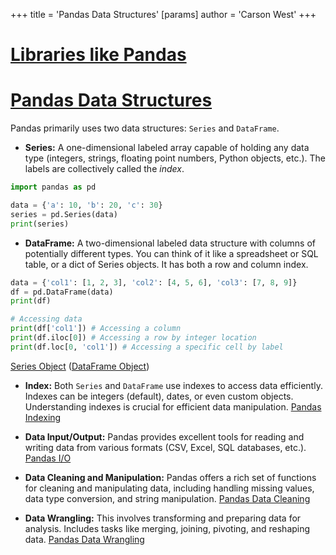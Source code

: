 +++
 title = 'Pandas Data Structures'
[params]
	author = 'Carson West'
+++
# [Libraries like Pandas](./../libraries-like-pandas/)
# [Pandas Data Structures](./../pandas-data-structures/) 
Pandas primarily uses two data structures:  `Series` and `DataFrame`.

* **Series:**  A one-dimensional labeled array capable of holding any data type (integers, strings, floating point numbers, Python objects, etc.).  The labels are collectively called the *index*.

```python
import pandas as pd

data = {'a': 10, 'b': 20, 'c': 30}
series = pd.Series(data)
print(series)
```

* **DataFrame:** A two-dimensional labeled data structure with columns of potentially different types. You can think of it like a spreadsheet or SQL table, or a dict of Series objects.  It has both a row and column index.

```python
data = {'col1': [1, 2, 3], 'col2': [4, 5, 6], 'col3': [7, 8, 9]}
df = pd.DataFrame(data)
print(df)

# Accessing data
print(df['col1']) # Accessing a column
print(df.iloc[0]) # Accessing a row by integer location
print(df.loc[0, 'col1']) # Accessing a specific cell by label
```

[Series Object](./../series-object/)  ([DataFrame Object](./../dataframe-object/))

* **Index:**  Both `Series` and `DataFrame` use indexes to access data efficiently.  Indexes can be integers (default), dates, or even custom objects.  Understanding indexes is crucial for efficient data manipulation. [Pandas Indexing](./../pandas-indexing/)


* **Data Input/Output:** Pandas provides excellent tools for reading and writing data from various formats (CSV, Excel, SQL databases, etc.). [Pandas I/O](./../pandas-i/o/)


* **Data Cleaning and Manipulation:** Pandas offers a rich set of functions for cleaning and manipulating data, including handling missing values, data type conversion, and string manipulation. [Pandas Data Cleaning](./../pandas-data-cleaning/)


* **Data Wrangling:** This involves transforming and preparing data for analysis.  Includes tasks like merging, joining, pivoting, and reshaping data. [Pandas Data Wrangling](./../pandas-data-wrangling/)
